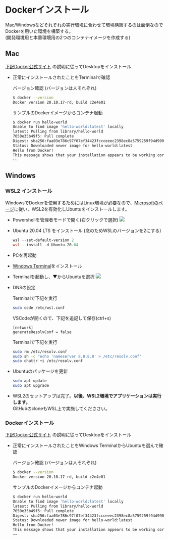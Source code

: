 # Dockerインストール
Mac/Windowsなどそれぞれの実行環境に合わせて環境構築するのは面倒なのでDockerを用いた環境を構築する。  
(開発環境用と本番環境用の2つのコンテナイメージを作成する)

## Mac
[下記Docker公式サイト](https://docs.docker.jp/docker-for-mac/install.html#mac-system-requirementsよりDocker) の説明に従ってDesktopをインストール  

- 正常にインストールされたことをTerminalで確認
  
  バージョン確認 (バージョンは人それぞれ)
  ```sh
  $ docker --version
  Docker version 20.10.17-rd, build c2e4e01
  ```
  サンプルのDockerイメージからコンテナ起動
  ```sh
  $ docker run hello-world
  Unable to find image 'hello-world:latest' locally
  latest: Pulling from library/hello-world
  7050e35b49f5: Pull complete 
  Digest: sha256:faa03e786c97f07ef34423fccceeec2398ec8a5759259f94d99078f264e9d7af
  Status: Downloaded newer image for hello-world:latest  
  Hello from Docker!
  This message shows that your installation appears to be working correctly.
  ~~
  ```

## Windows
### WSL2 インストール
WindowsでDockerを使用するためにはLinux環境が必要なので、[Microsoftのページ](https://learn.microsoft.com/ja-jp/windows/wsl/install)に従い、WSL2を有効化しUbuntuをインストールします。

- Powershellを管理者モードで開く(右クリックで選択)
![](https://chigusa-web.com/wp-content/uploads/2021/12/2021-12-04_14h02_17.png)
- Ubuntu 20.04 LTS をインストール (念のためWSLのバージョンを2にする）
  ```powershell
  wsl --set-default-version 2
  wsl --install -d Ubuntu-20.04
  ```
- PCを再起動
- [Windows Terminal](https://apps.microsoft.com/store/detail/windows-terminal/9N0DX20HK701?hl=ja-jp&gl=jp)をインストール
- Terminalを起動し、▼からUbuntuを選択
  ![](https://www.kagoya.jp/howto/wp-content/uploads/202203a_8-1024x562.png)
- DNSの設定
  
  Terminalで下記を実行
  ```sh
  sudo code /etc/wsl.conf
  ```
  VSCodeが開くので、下記を追記して保存(ctrl+s)
  ```
  [network]
  generateResolvConf = false
  ```
  Terminalで下記を実行
  ```sh
  sudo rm /etc/resolv.conf
  sudo sh -c "echo 'nameserver 8.8.8.8' > /etc/resolv.conf"
  sudo chattr +i /etc/resolv.conf
  ```
- Ubuntuのパッケージを更新
  ```sh
  sudo apt update
  sudo apt upgrade
  ```
- WSL2のセットアップは完了。**以後、WSL2環境でアプリケーションは実行します。**  
  GitHubのcloneもWSL上で実施してくだささい。

### Dockerインストール
[下記Docker公式サイト](https://docs.docker.jp/docker-for-windows/install-windows-home.html#windows-10-home-docker-desktop) の説明に従ってDesktopをインストール  

- 正常にインストールされたことをWindows TerminalからUbuntuを選んで確認
  
  バージョン確認 (バージョンは人それぞれ)
  ```sh
  $ docker --version
  Docker version 20.10.17-rd, build c2e4e01
  ```
  サンプルのDockerイメージからコンテナ起動
  ```sh
  $ docker run hello-world
  Unable to find image 'hello-world:latest' locally
  latest: Pulling from library/hello-world
  7050e35b49f5: Pull complete 
  Digest: sha256:faa03e786c97f07ef34423fccceeec2398ec8a5759259f94d99078f264e9d7af
  Status: Downloaded newer image for hello-world:latest  
  Hello from Docker!
  This message shows that your installation appears to be working correctly.
  ~~
  ```
